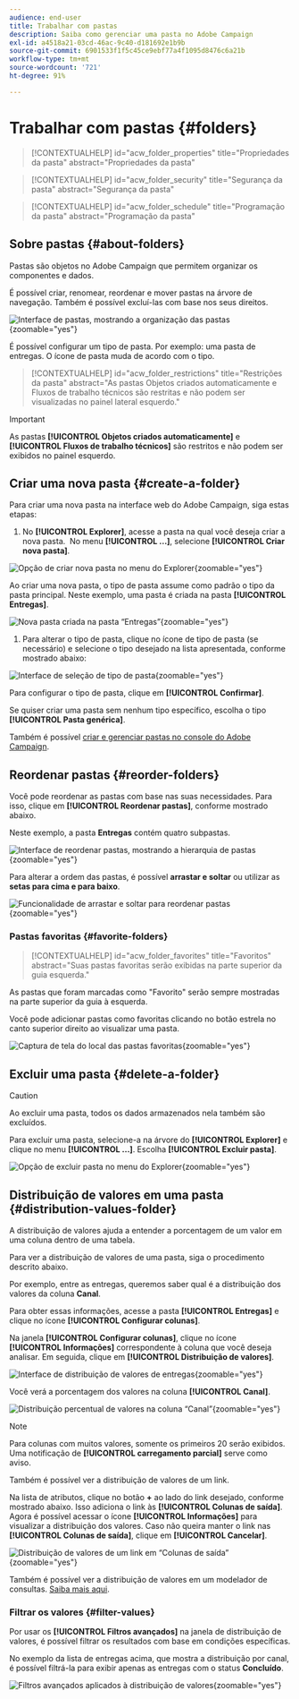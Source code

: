 ```yaml
---
audience: end-user
title: Trabalhar com pastas
description: Saiba como gerenciar uma pasta no Adobe Campaign
exl-id: a4518a21-03cd-46ac-9c40-d181692e1b9b
source-git-commit: 6901533f1f5c45ce9ebf77a4f1095d8476c6a21b
workflow-type: tm+mt
source-wordcount: '721'
ht-degree: 91%

---
```


# Trabalhar com pastas {#folders}

>[!CONTEXTUALHELP]
>id="acw_folder_properties"
>title="Propriedades da pasta"
>abstract="Propriedades da pasta"

>[!CONTEXTUALHELP]
>id="acw_folder_security"
>title="Segurança da pasta"
>abstract="Segurança da pasta"

>[!CONTEXTUALHELP]
>id="acw_folder_schedule"
>title="Programação da pasta"
>abstract="Programação da pasta"

## Sobre pastas {#about-folders}

Pastas são objetos no Adobe Campaign que permitem organizar os componentes e dados.

É possível criar, renomear, reordenar e mover pastas na árvore de navegação. Também é possível excluí-las com base nos seus direitos.

![Interface de pastas, mostrando a organização das pastas](assets/folders.png){zoomable="yes"}

É possível configurar um tipo de pasta. Por exemplo: uma pasta de entregas. O ícone de pasta muda de acordo com o tipo.

>[!CONTEXTUALHELP]
>id="acw_folder_restrictions"
>title="Restrições da pasta"
>abstract="As pastas Objetos criados automaticamente e Fluxos de trabalho técnicos são restritas e não podem ser visualizadas no painel lateral esquerdo."

>[!IMPORTANT]
>
>As pastas **[!UICONTROL Objetos criados automaticamente]** e **[!UICONTROL Fluxos de trabalho técnicos]** são restritos e não podem ser exibidos no painel esquerdo.


## Criar uma nova pasta {#create-a-folder}

Para criar uma nova pasta na interface web do Adobe Campaign, siga estas etapas:

1. No **[!UICONTROL Explorer]**, acesse a pasta na qual você deseja criar a nova pasta.  No menu **[!UICONTROL ...]**, selecione **[!UICONTROL Criar nova pasta]**.

![Opção de criar nova pasta no menu do Explorer](assets/folder_create.png){zoomable="yes"}

Ao criar uma nova pasta, o tipo de pasta assume como padrão o tipo da pasta principal. Neste exemplo, uma pasta é criada na pasta **[!UICONTROL Entregas]**.

![Nova pasta criada na pasta “Entregas”](assets/folder_new.png){zoomable="yes"}

1. Para alterar o tipo de pasta, clique no ícone de tipo de pasta (se necessário) e selecione o tipo desejado na lista apresentada, conforme mostrado abaixo:

![Interface de seleção de tipo de pasta](assets/folder_type.png){zoomable="yes"}

Para configurar o tipo de pasta, clique em **[!UICONTROL Confirmar]**.

Se quiser criar uma pasta sem nenhum tipo específico, escolha o tipo **[!UICONTROL Pasta genérica]**.

Também é possível [criar e gerenciar pastas no console do Adobe Campaign](https://experienceleague.adobe.com/pt-br/docs/campaign/campaign-v8/config/configuration/folders-and-views).

## Reordenar pastas {#reorder-folders}

Você pode reordenar as pastas com base nas suas necessidades. Para isso, clique em **[!UICONTROL Reordenar pastas]**, conforme mostrado abaixo.

Neste exemplo, a pasta **Entregas** contém quatro subpastas.

![Interface de reordenar pastas, mostrando a hierarquia de pastas](assets/folder-reorder.png){zoomable="yes"}

Para alterar a ordem das pastas, é possível **arrastar e soltar** ou utilizar as **setas para cima e para baixo**.

![Funcionalidade de arrastar e soltar para reordenar pastas](assets/folder-draganddrop.png){zoomable="yes"}

### Pastas favoritas {#favorite-folders}

>[!CONTEXTUALHELP]
>id="acw_folder_favorites"
>title="Favoritos"
>abstract="Suas pastas favoritas serão exibidas na parte superior da guia esquerda."

As pastas que foram marcadas como &quot;Favorito&quot; serão sempre mostradas na parte superior da guia à esquerda.

Você pode adicionar pastas como favoritas clicando no botão estrela no canto superior direito ao visualizar uma pasta.

![Captura de tela do local das pastas favoritas](assets/folders-favorite.png){zoomable="yes"}

## Excluir uma pasta {#delete-a-folder}

>[!CAUTION]
>
>Ao excluir uma pasta, todos os dados armazenados nela também são excluídos.

Para excluir uma pasta, selecione-a na árvore do **[!UICONTROL Explorer]** e clique no menu **[!UICONTROL ...]**. Escolha **[!UICONTROL Excluir pasta]**.

![Opção de excluir pasta no menu do Explorer](assets/folder_delete.png){zoomable="yes"}

## Distribuição de valores em uma pasta {#distribution-values-folder}

A distribuição de valores ajuda a entender a porcentagem de um valor em uma coluna dentro de uma tabela.

Para ver a distribuição de valores de uma pasta, siga o procedimento descrito abaixo.

Por exemplo, entre as entregas, queremos saber qual é a distribuição dos valores da coluna **Canal**.

Para obter essas informações, acesse a pasta **[!UICONTROL Entregas]** e clique no ícone **[!UICONTROL Configurar colunas]**.

Na janela **[!UICONTROL Configurar colunas]**, clique no ícone **[!UICONTROL Informações]** correspondente à coluna que você deseja analisar. Em seguida, clique em **[!UICONTROL Distribuição de valores]**.

![Interface de distribuição de valores de entregas](assets/values_deliveries.png){zoomable="yes"}

Você verá a porcentagem dos valores na coluna **[!UICONTROL Canal]**.

![Distribuição percentual de valores na coluna “Canal”](assets/values_percentage.png){zoomable="yes"}

>[!NOTE]
>
>Para colunas com muitos valores, somente os primeiros 20 serão exibidos. Uma notificação de **[!UICONTROL carregamento parcial]** serve como aviso.

Também é possível ver a distribuição de valores de um link.

Na lista de atributos, clique no botão **+** ao lado do link desejado, conforme mostrado abaixo. Isso adiciona o link às **[!UICONTROL Colunas de saída]**. Agora é possível acessar o ícone **[!UICONTROL Informações]** para visualizar a distribuição dos valores. Caso não queira manter o link nas **[!UICONTROL Colunas de saída]**, clique em **[!UICONTROL Cancelar]**.

![Distribuição de valores de um link em “Colunas de saída”](assets/values_link.png){zoomable="yes"}

Também é possível ver a distribuição de valores em um modelador de consultas. [Saiba mais aqui](../query/build-query.md#distribution-of-values-in-a-query).

### Filtrar os valores {#filter-values}

Por usar os **[!UICONTROL Filtros avançados]** na janela de distribuição de valores, é possível filtrar os resultados com base em condições específicas.

No exemplo da lista de entregas acima, que mostra a distribuição por canal, é possível filtrá-la para exibir apenas as entregas com o status **Concluído**.

![Filtros avançados aplicados à distribuição de valores](assets/values_filter.png){zoomable="yes"}